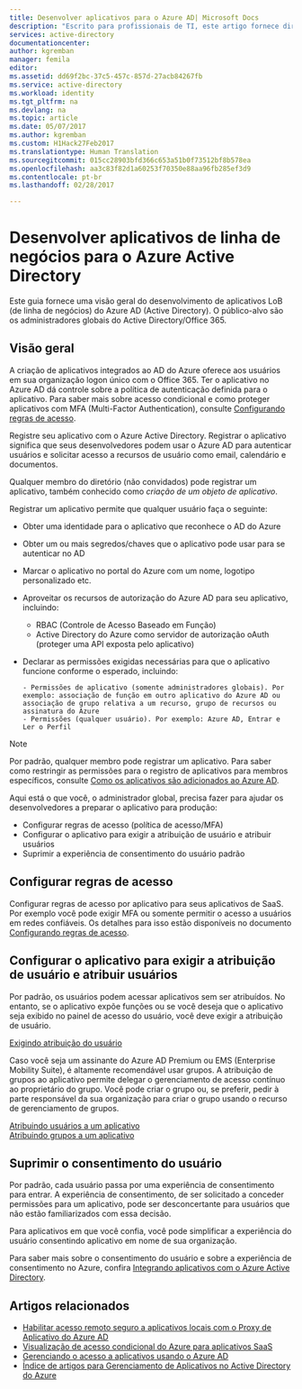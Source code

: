 ```yaml
---
title: Desenvolver aplicativos para o Azure AD| Microsoft Docs
description: "Escrito para profissionais de TI, este artigo fornece diretrizes para a integração de aplicativos do Azure com o Active Directory."
services: active-directory
documentationcenter: 
author: kgremban
manager: femila
editor: 
ms.assetid: dd69f2bc-37c5-457c-857d-27acb84267fb
ms.service: active-directory
ms.workload: identity
ms.tgt_pltfrm: na
ms.devlang: na
ms.topic: article
ms.date: 05/07/2017
ms.author: kgremban
ms.custom: H1Hack27Feb2017
ms.translationtype: Human Translation
ms.sourcegitcommit: 015cc28903bfd366c653a51b0f73512bf8b578ea
ms.openlocfilehash: aa3c83f82d1a60253f70350e88aa96fb285ef3d9
ms.contentlocale: pt-br
ms.lasthandoff: 02/28/2017

---
```

# <a name="develop-line-of-business-apps-for-azure-active-directory"></a>Desenvolver aplicativos de linha de negócios para o Azure Active Directory
Este guia fornece uma visão geral do desenvolvimento de aplicativos LoB (de linha de negócios) do Azure AD (Active Directory). O público-alvo são os administradores globais do Active Directory/Office 365.

## <a name="overview"></a>Visão geral
A criação de aplicativos integrados ao AD do Azure oferece aos usuários em sua organização logon único com o Office 365. Ter o aplicativo no Azure AD dá controle sobre a política de autenticação definida para o aplicativo. Para saber mais sobre acesso condicional e como proteger aplicativos com MFA (Multi-Factor Authentication), consulte [Configurando regras de acesso](active-directory-conditional-access-azuread-connected-apps.md).

Registre seu aplicativo com o Azure Active Directory. Registrar o aplicativo significa que seus desenvolvedores podem usar o Azure AD para autenticar usuários e solicitar acesso a recursos de usuário como email, calendário e documentos.

Qualquer membro do diretório (não convidados) pode registrar um aplicativo, também conhecido como *criação de um objeto de aplicativo*.

Registrar um aplicativo permite que qualquer usuário faça o seguinte:

* Obter uma identidade para o aplicativo que reconhece o AD do Azure
* Obter um ou mais segredos/chaves que o aplicativo pode usar para se autenticar no AD
* Marcar o aplicativo no portal do Azure com um nome, logotipo personalizado etc.
* Aproveitar os recursos de autorização do Azure AD para seu aplicativo, incluindo:

  * RBAC (Controle de Acesso Baseado em Função)
  * Active Directory do Azure como servidor de autorização oAuth (proteger uma API exposta pelo aplicativo)
* Declarar as permissões exigidas necessárias para que o aplicativo funcione conforme o esperado, incluindo:

      - Permissões de aplicativo (somente administradores globais). Por exemplo: associação de função em outro aplicativo do Azure AD ou associação de grupo relativa a um recurso, grupo de recursos ou assinatura do Azure
      - Permissões (qualquer usuário). Por exemplo: Azure AD, Entrar e Ler o Perfil

> [!NOTE]
> Por padrão, qualquer membro pode registrar um aplicativo. Para saber como restringir as permissões para o registro de aplicativos para membros específicos, consulte [Como os aplicativos são adicionados ao Azure AD](develop/active-directory-how-applications-are-added.md#who-has-permission-to-add-applications-to-my-azure-ad-instance).
>
>

Aqui está o que você, o administrador global, precisa fazer para ajudar os desenvolvedores a preparar o aplicativo para produção:

* Configurar regras de acesso (política de acesso/MFA)
* Configurar o aplicativo para exigir a atribuição de usuário e atribuir usuários
* Suprimir a experiência de consentimento do usuário padrão

## <a name="configure-access-rules"></a>Configurar regras de acesso
Configurar regras de acesso por aplicativo para seus aplicativos de SaaS. Por exemplo você pode exigir MFA ou somente permitir o acesso a usuários em redes confiáveis. Os detalhes para isso estão disponíveis no documento [Configurando regras de acesso](active-directory-conditional-access-azuread-connected-apps.md).

## <a name="configure-the-app-to-require-user-assignment-and-assign-users"></a>Configurar o aplicativo para exigir a atribuição de usuário e atribuir usuários
Por padrão, os usuários podem acessar aplicativos sem ser atribuídos. No entanto, se o aplicativo expõe funções ou se você deseja que o aplicativo seja exibido no painel de acesso do usuário, você deve exigir a atribuição de usuário.

[Exigindo atribuição do usuário](active-directory-applications-guiding-developers-requiring-user-assignment.md)

Caso você seja um assinante do Azure AD Premium ou EMS (Enterprise Mobility Suite), é altamente recomendável usar grupos. A atribuição de grupos ao aplicativo permite delegar o gerenciamento de acesso contínuo ao proprietário do grupo. Você pode criar o grupo ou, se preferir, pedir à parte responsável da sua organização para criar o grupo usando o recurso de gerenciamento de grupos.

[Atribuindo usuários a um aplicativo](active-directory-applications-guiding-developers-assigning-users.md)  
[Atribuindo grupos a um aplicativo](active-directory-applications-guiding-developers-assigning-groups.md)

## <a name="suppress-user-consent"></a>Suprimir o consentimento do usuário
Por padrão, cada usuário passa por uma experiência de consentimento para entrar. A experiência de consentimento, de ser solicitado a conceder permissões para um aplicativo, pode ser desconcertante para usuários que não estão familiarizados com essa decisão.

Para aplicativos em que você confia, você pode simplificar a experiência do usuário consentindo aplicativo em nome de sua organização.

Para saber mais sobre o consentimento do usuário e sobre a experiência de consentimento no Azure, confira [Integrando aplicativos com o Azure Active Directory](active-directory-integrating-applications.md).

## <a name="related-articles"></a>Artigos relacionados
* [Habilitar acesso remoto seguro a aplicativos locais com o Proxy de Aplicativo do Azure AD](active-directory-application-proxy-get-started.md)
* [Visualização de acesso condicional do Azure para aplicativos SaaS](active-directory-conditional-access-azuread-connected-apps.md)
* [Gerenciando o acesso a aplicativos usando o Azure AD](active-directory-managing-access-to-apps.md)
* [Índice de artigos para Gerenciamento de Aplicativos no Active Directory do Azure](active-directory-apps-index.md)

